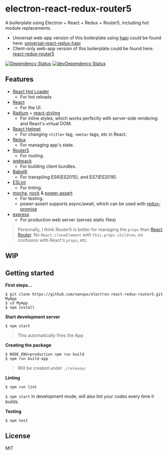 # electron-react-redux-router5
A boilerplate using Electron + React + Redux + Router5, including hot module replacements.
- Universal web-app version of this boilerplate using [hapi](http://hapijs.com/) could be found here: [universal-react-redux-hapi](https://github.com/nanopx/universal-react-redux-hapi)
- Client-only web-app version of this boilerplate could be found here: [react-redux-router5](https://github.com/nanopx/react-redux-router5)

[![Dependency Status](https://david-dm.org/nanopx/electron-react-redux-router5.svg?style=flat-square)](https://david-dm.org/nanopx/electron-react-redux-router5)
[![devDependency Status](https://david-dm.org/nanopx/electron-react-redux-router5/dev-status.svg?style=flat-square)](https://david-dm.org/nanopx/electron-react-redux-router5#info=devDependencies)

## Features
* [React Hot Loader](https://gaearon.github.io/react-hot-loader/)
  - For hot reloads
* [React](https://facebook.github.io/react/)
  - For the UI.
* [Radium](http://projects.formidablelabs.com/radium/) + [react-styling](https://github.com/halt-hammerzeit/react-styling)
  - For inline styles, which works perfectly with server-side rendering and React's virtual DOM.
* [React Helmet](https://github.com/nfl/react-helmet)
  - For changing `<title>` tag, `<meta>` tags, etc in React.
* [Redux](http://redux.js.org/)
  - For managing app's state.
* [Router5](http://router5.github.io/)
  - For routing.
* [webpack](http://webpack.github.io/)
  * For building client bundles.
* [Babel6](https://babeljs.io/)
  * For transpiling ES6(ES2015), and ES7(ES2016).
* [ESLint](http://eslint.org/)
  * For linting.
* [mocha](https://mochajs.org/), [nock](https://github.com/pgte/nock) & [power-assert](https://github.com/power-assert-js/power-assert)
  * For testing.
  * power-assert supports async/await, which can be used with [redux-promise](https://github.com/acdlite/redux-promise)
* [express](expressjs.com)
  * For production web server (serves static files)

> Personally, I think Router5 is better for managing the `props` than [React Router](https://github.com/rackt/react-router).
> No `React.cloneElement` with `this.props.children`, no confusion with React's `props`, etc.

## WIP

## Getting started
**First steps...**
```
$ git clone https://github.com/nanopx/electron-react-redux-router5.git MyApp
$ cd MyApp
$ npm install
```

**Start development server**
```
$ npm start
```
> This automatically fires the App

**Creating the package**
```
$ NODE_ENV=production npm run build
$ npm run build-app
```
> Will be created under `./release/`

**Linting**
```
$ npm run lint
```
`$ npm start` in development mode, will also lint your codes every time it builds.


**Testing**
```
$ npm test
```

## License
MIT
